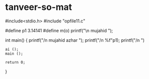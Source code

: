 # tanveer-so-mat

#include<stdio.h>
#include "opfile11.c"

#define p1 3.14141
#define m(o) printf("\n mujahid "); 

int main()
{
    printf("/n mujahid azhar ");
    printf("/n %f"p1);
    printf("/n ")

    ai ();
    main ();

    return 0;
}
